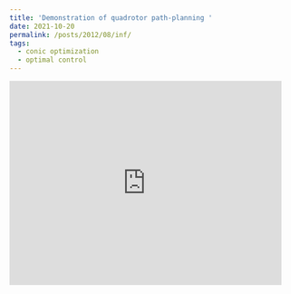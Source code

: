 ```yaml
---
title: 'Demonstration of quadrotor path-planning '
date: 2021-10-20
permalink: /posts/2012/08/inf/
tags:
  - conic optimization
  - optimal control
---
```


<iframe width="480" height="360" src="https://www.youtube.com/watch?v=jieRSmQwHTU" frameborder="0"> </iframe>


